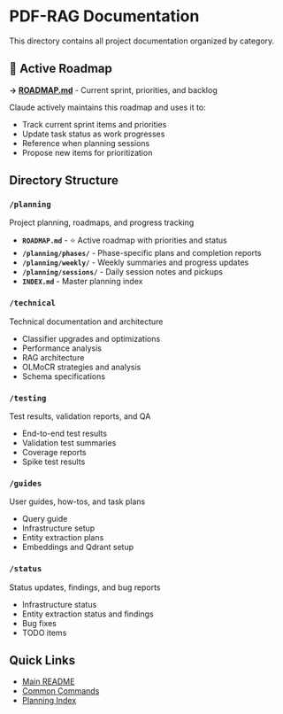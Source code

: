 # PDF-RAG Documentation

This directory contains all project documentation organized by category.

## 🎯 Active Roadmap

**→ [ROADMAP.md](planning/ROADMAP.md)** - Current sprint, priorities, and backlog

Claude actively maintains this roadmap and uses it to:
- Track current sprint items and priorities
- Update task status as work progresses
- Reference when planning sessions
- Propose new items for prioritization

## Directory Structure

### `/planning`
Project planning, roadmaps, and progress tracking
- **`ROADMAP.md`** - ⭐ Active roadmap with priorities and status
- **`/planning/phases/`** - Phase-specific plans and completion reports
- **`/planning/weekly/`** - Weekly summaries and progress updates
- **`/planning/sessions/`** - Daily session notes and pickups
- **`INDEX.md`** - Master planning index

### `/technical`
Technical documentation and architecture
- Classifier upgrades and optimizations
- Performance analysis
- RAG architecture
- OLMoCR strategies and analysis
- Schema specifications

### `/testing`
Test results, validation reports, and QA
- End-to-end test results
- Validation test summaries
- Coverage reports
- Spike test results

### `/guides`
User guides, how-tos, and task plans
- Query guide
- Infrastructure setup
- Entity extraction plans
- Embeddings and Qdrant setup

### `/status`
Status updates, findings, and bug reports
- Infrastructure status
- Entity extraction status and findings
- Bug fixes
- TODO items

## Quick Links

- [Main README](../readme.md)
- [Common Commands](../common_commands.md)
- [Planning Index](planning/INDEX.md)
